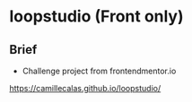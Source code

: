 # loopstudio (Front only)

## Brief
- Challenge project from frontendmentor.io

https://camillecalas.github.io/loopstudio/
